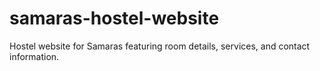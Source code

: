 # samaras-hostel-website
Hostel website for Samaras featuring room details, services, and contact information.

